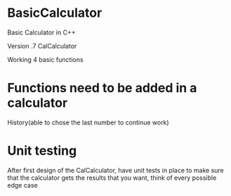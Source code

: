 # BasicCalculator
Basic Calculator in C++

Version .7 CalCalculator

Working 4 basic functions

# Functions need to be added in a calculator
History(able to chose the last number to continue work)

# Unit testing
After first design of the CalCalculator, have unit tests in place to make sure that the calculator gets the results that you want, think of every possible edge case
